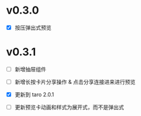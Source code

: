 
# v0.3.0
- [x] 按压弹出式预览

# v0.3.1
- [ ] 新增抽屉组件
- [ ] 新增长按卡片分享操作 & 点击分享连接进来进行预览
- [x] 更新到 taro 2.0.1
- [ ] 更新预览卡动画和样式为展开式，而不是弹出式

